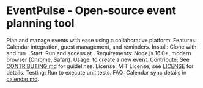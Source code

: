 # EventPulse - Open-source event planning tool
Plan and manage events with ease using a collaborative platform.
Features: Calendar integration, guest management, and reminders.
Install: Clone with  and run .
Start: Run  and access at .
Requirements: Node.js 16.0+, modern browser (Chrome, Safari).
Usage:  to create a new event.
Contribute: See [CONTRIBUTING.md](CONTRIBUTING.md) for guidelines.
License: MIT License, see [LICENSE](LICENSE) for details.
Testing: Run  to execute unit tests.
FAQ: Calendar sync details in [calendar.md](docs/calendar.md).
